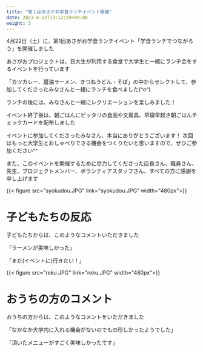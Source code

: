 ```yaml
---
title: "第１回あさがお学食ランチイベント開催"
date: 2023-4-22T13:12:59+09:00
weight: 3
---
```

4月22日（土）に、第1回あさがお学食ランチイベント「学食ランチでつながろう」を開催しました
<!--more-->

あさがおプロジェクトは、日大生が利用する食堂で大学生と一緒にランチ会をするイベントを行っています

「カツカレー、醤油ラーメン、きつねうどん・そば」の中からセレクトして、参加してくださったみなさんと一緒にランチを食べました(^o^)

ランチの後には、みなさんと一緒にレクリエーションを楽しみました！

イベント終了後は、朝ごはんにピッタリの食品や文房具、早寝早起き朝ごはんチェックカードを配布しました

イベントに参加してくださったみなさん、本当にありがとうございます！
次回はもっと大学生とおしゃべりできる機会をつくりたいと思いますので、ぜひご参加ください^^

また、このイベントを開催するために尽力してくださった店長さん、職員さん、先生、プロジェクトメンバー、ボランティアスタッフさん、すべての方に感謝を申し上げます

{{< figure src="syokudou.JPG" link="syokudou.JPG" width="480px">}}

# 子どもたちの反応

子どもたちからは、このようなコメントいただきました

「ラーメンが美味しかった」

「また(イベントに)行きたい！」

{{< figure src="reku.JPG" link="reku.JPG" width="480px">}}

# おうちの方のコメント

おうちの方からは、このようなコメントをいただきました

「なかなか大学内に入れる機会がないのでもの珍しかったようでした」

「頂いたメニューがすごく美味しかったです」


